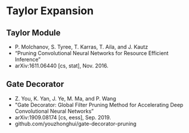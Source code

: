 # Taylor Expansion

## Taylor Module

* P. Molchanov, S. Tyree, T. Karras, T. Aila, and J. Kautz
* “Pruning Convolutional Neural Networks for Resource Efficient Inference” 
* arXiv:1611.06440 [cs, stat], Nov. 2016.


## Gate Decorator

* Z. You, K. Yan, J. Ye, M. Ma, and P. Wang
* "Gate Decorator: Global Filter Pruning Method for Accelerating Deep Convolutional Neural Networks” 
* arXiv:1909.08174 [cs, eess], Sep. 2019.
* github.com/youzhonghui/gate-decorator-pruning


